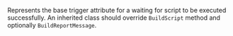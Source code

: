 ﻿Represents the base trigger attribute for a waiting for script to be executed successfully. 
An inherited class should override `BuildScript` method and optionally `BuildReportMessage`.
